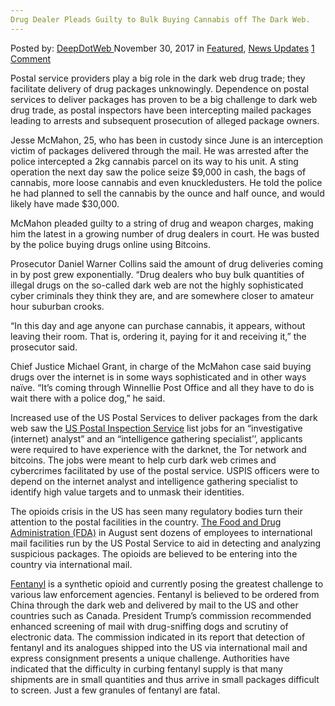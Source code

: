 ```yaml
---
Drug Dealer Pleads Guilty to Bulk Buying Cannabis off The Dark Web.
---
```

<article class="post-listing post-23735 post type-post status-publish format-standard has-post-thumbnail hentry  tag-bulk tag-buying tag-cannabis tag-dark tag-dealer tag-drug tag-guilty tag-pleads tag-web">
    <div class="post-inner">
        <span>Posted by: <a href="https://www.deepdotweb.com/author/admin/" title="">DeepDotWeb </a></span>
    <span>November 30, 2017</span>
    <span>in <a href="https://www.deepdotweb.com/category/deepdot-news/" rel="category tag">Featured</a>, <a href="https://www.deepdotweb.com/category/news-updates/" rel="category tag">News Updates</a></span>
    <span><a href="https://www.deepdotweb.com/2017/11/30/drug-dealer-pleads-guilty/#comments">1 Comment</a></span>
    </p>
    <div class="clear"></div>
    <div class="entry">
    <p>Postal service providers play a big role in the dark web drug trade; they facilitate delivery of drug packages unknowingly. Dependence on postal services to deliver packages has proven to be a big challenge to dark web drug trade, as postal inspectors have been intercepting mailed packages leading to arrests and subsequent prosecution of alleged package owners.</p>
    <p>Jesse McMahon, 25, who has been in custody since June is an interception victim of packages delivered through the mail. He was arrested after the police intercepted a 2kg cannabis parcel on its way to his unit. A sting operation the next day saw the police seize $9,000 in cash, the bags of cannabis, more loose cannabis and even knuckledusters. He told the police he had planned to sell the cannabis by the ounce and half ounce, and would likely have made $30,000.</p>
    <p>McMahon pleaded guilty to a string of drug and weapon charges, making him the latest in a growing number of drug dealers in court. He was busted by the police buying drugs online using Bitcoins.</p>
    <p>Prosecutor Daniel Warner Collins said the amount of drug deliveries coming in by post grew exponentially. “Drug dealers who buy bulk quantities of illegal drugs on the so-called dark web are not the highly sophisticated cyber criminals they think they are, and are somewhere closer to amateur hour suburban crooks.</p>
    <p>“In this day and age anyone can purchase cannabis, it appears, without leaving their room. That is, ordering it, paying for it and receiving it,” the prosecutor said.</p>
    <p>Chief Justice Michael Grant, in charge of the McMahon case said buying drugs over the internet is in some ways sophisticated and in other ways naïve. “It’s coming through Winnellie Post Office and all they have to do is wait there with a police dog,” he said.</p>
    <p>Increased use of the US Postal Services to deliver packages from the dark web saw the <a href="https://www.deepdotweb.com/2017/02/01/us-postal-service-calls-cybercrime-darknet-investigators-latest-job-listing/">US Postal Inspection Service</a> list jobs for an “investigative (internet) analyst” and an “intelligence gathering specialist’’, applicants were required to have experience with the darknet, the Tor network and bitcoins. The jobs were meant to help curb dark web crimes and cybercrimes facilitated by use of the postal service. USPIS officers were to depend on the internet analyst and intelligence gathering specialist to identify high value targets and to unmask their identities.</p>
    <p>The opioids crisis in the US has seen many regulatory bodies turn their attention to the postal facilities in the country. <a href="https://www.deepdotweb.com/2017/08/20/fda-increase-focus-fentanyl-synthetic-opioids-postal-facilities/">The Food and Drug Administration (FDA)</a> in August sent dozens of employees to international mail facilities run by the US Postal Service to aid in detecting and analyzing suspicious packages. The opioids are believed to be entering into the country via international mail.</p>
    <p><a id="post-23735-_gjdgxs"></a><a href="https://www.deepdotweb.com/tag/fentanyl/">Fentanyl</a> is a synthetic opioid and currently posing the greatest challenge to various law enforcement agencies. Fentanyl is believed to be ordered from China through the dark web and delivered by mail to the US and other countries such as Canada. President Trump’s commission recommended enhanced screening of mail with drug-sniffing dogs and scrutiny of electronic data. The commission indicated in its report that detection of fentanyl and its analogues shipped into the US via international mail and express consignment presents a unique challenge. Authorities have indicated that the difficulty in curbing fentanyl supply is that many shipments are in small quantities and thus arrive in small packages difficult to screen. Just a few granules of fentanyl are fatal.</p>
    </div>
    <span style="display:none"><a href="https://www.deepdotweb.com/tag/bulk/" rel="tag">bulk</a> <a href="https://www.deepdotweb.com/tag/buying/" rel="tag">buying</a> <a href="https://www.deepdotweb.com/tag/cannabis/" rel="tag">cannabis</a> <a href="https://www.deepdotweb.com/tag/dark/" rel="tag">dark</a>   <a href="https://www.deepdotweb.com/tag/guilty/" rel="tag">guilty</a> <a href="https://www.deepdotweb.com/tag/pleads/" rel="tag">pleads</a> <a href="https://www.deepdotweb.com/tag/web/" rel="tag">web</a></span> <span style="display:none" class="updated">2017-11-30</span>
    <div style="display:none" class="vcard author" itemprop="author" itemscope itemtype="http://schema.org/Person"><strong class="fn" itemprop="name"><a href="https://www.deepdotweb.com/author/admin/" title="Posts by DeepDotWeb" rel="author">DeepDotWeb</a></strong></div>
    </div>
</article>


